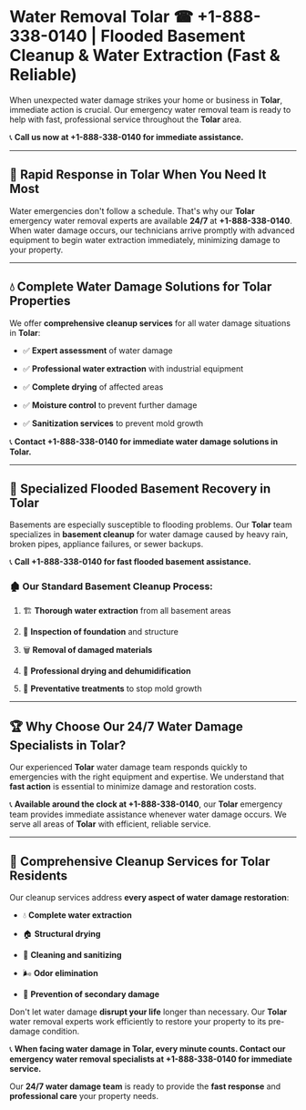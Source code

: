 # Water Removal Tolar ☎ +1-888-338-0140 | Flooded Basement Cleanup & Water Extraction (Fast & Reliable)

When unexpected water damage strikes your home or business in **Tolar**, immediate action is crucial. Our emergency water removal team is ready to help with fast, professional service throughout the **Tolar** area. 

📞 **Call us now at +1-888-338-0140 for immediate assistance.**
---
## 🚀 Rapid Response in Tolar When You Need It Most
Water emergencies don't follow a schedule. That's why our **Tolar** emergency water removal experts are available **24/7** at **+1-888-338-0140**. When water damage occurs, our technicians arrive promptly with advanced equipment to begin water extraction immediately, minimizing damage to your property.
---
## 💧 Complete Water Damage Solutions for Tolar Properties
We offer **comprehensive cleanup services** for all water damage situations in **Tolar**:
- ✅ **Expert assessment** of water damage  
- ✅ **Professional water extraction** with industrial equipment  
- ✅ **Complete drying** of affected areas  
- ✅ **Moisture control** to prevent further damage  
- ✅ **Sanitization services** to prevent mold growth  
📞 **Contact +1-888-338-0140 for immediate water damage solutions in Tolar.**
---
## 🌊 Specialized Flooded Basement Recovery in Tolar
Basements are especially susceptible to flooding problems. Our **Tolar** team specializes in **basement cleanup** for water damage caused by heavy rain, broken pipes, appliance failures, or sewer backups. 
📞 **Call +1-888-338-0140 for fast flooded basement assistance.**
### 🏚️ Our Standard Basement Cleanup Process:
1. 🏗️ **Thorough water extraction** from all basement areas  
2. 🔎 **Inspection of foundation** and structure  
3. 🗑️ **Removal of damaged materials**  
4. 💨 **Professional drying and dehumidification**  
5. 🚫 **Preventative treatments** to stop mold growth  
---
## 🏆 Why Choose Our 24/7 Water Damage Specialists in Tolar?
Our experienced **Tolar** water damage team responds quickly to emergencies with the right equipment and expertise. We understand that **fast action** is essential to minimize damage and restoration costs.
📞 **Available around the clock at +1-888-338-0140**, our **Tolar** emergency team provides immediate assistance whenever water damage occurs. We serve all areas of **Tolar** with efficient, reliable service.
---
## 🧹 Comprehensive Cleanup Services for Tolar Residents
Our cleanup services address **every aspect of water damage restoration**:
- 💧 **Complete water extraction**  
- 🏠 **Structural drying**  
- 🧼 **Cleaning and sanitizing**  
- 🌬️ **Odor elimination**  
- 🚫 **Prevention of secondary damage**  
Don't let water damage **disrupt your life** longer than necessary. Our **Tolar** water removal experts work efficiently to restore your property to its pre-damage condition.
📞 **When facing water damage in Tolar, every minute counts. Contact our emergency water removal specialists at +1-888-338-0140 for immediate service.**
Our **24/7 water damage team** is ready to provide the **fast response** and **professional care** your property needs.

